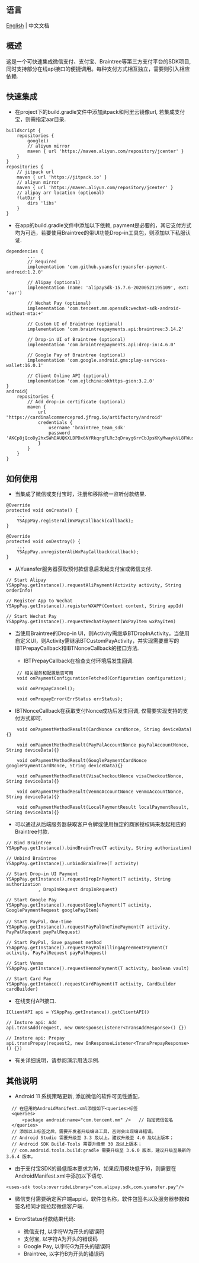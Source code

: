 ## 语言
[English](README.md) | 中文文档

## 概述
这是一个可快速集成微信支付、支付宝、Braintree等第三方支付平台的SDK项目, 同时支持部分在线api接口的便捷调用。每种支付方式相互独立，需要则引入相应依赖.

## 快速集成
* 在project下的build.gradle文件中添加jitpack和阿里云镜像url, 若集成支付宝，则需指定aar目录.
````
buildscript {
    repositories {
        google()
        // aliyun mirror
        maven { url 'https://maven.aliyun.com/repository/jcenter' }
    }
}
repositories {
    // jitpack url
    maven { url 'https://jitpack.io' }
    // aliyun mirror
    maven { url 'https://maven.aliyun.com/repository/jcenter' }
    // alipay arr location (optional)
    flatDir {
        dirs 'libs'
    }
}
````
* 在app的build.gradle文件中添加以下依赖, payment是必要的，其它支付方式均为可选，若要使用Braintree的带UI功能Drop-in工具包，则添加以下私服认证.
````
dependencies {
        ... 
        // Required
        implementation 'com.github.yuansfer:yuansfer-payment-android:1.2.0'

        // Alipay (optional)
        implementation (name: 'alipaySdk-15.7.6-20200521195109', ext: 'aar')

        // Wechat Pay (optional)
        implementation 'com.tencent.mm.opensdk:wechat-sdk-android-without-mta:+'

        // Custom UI of Braintree (optional)
        implementation 'com.braintreepayments.api:braintree:3.14.2'

        // Drop-in UI of Braintree (optional)
        implementation 'com.braintreepayments.api:drop-in:4.6.0'

        // Google Pay of Braintree (optional)
        implementation 'com.google.android.gms:play-services-wallet:16.0.1'

        // Client Online API (optional)
        implementation 'com.ejlchina:okhttps-gson:3.2.0'
}
android{
    repositories {
        // Add drop-in certificate (optional)
        maven {
            url "https://cardinalcommerceprod.jfrog.io/artifactory/android"
            credentials {
                username 'braintree_team_sdk'
                password 'AKCp8jQcoDy2hxSWhDAUQKXLDPDx6NYRkqrgFLRc3qDrayg6rrCbJpsKKyMwaykVL8FWusJpp'
            }
        }
    }
}
````
## 如何使用
* 当集成了微信或支付宝时，注册和移除统一监听付款结果.
````
@Override
protected void onCreate() {
    ...
    YSAppPay.registerAliWxPayCallback(callback);
}

@Override
protected void onDestroy() {
    ...
    YSAppPay.unregisterAliWxPayCallback(callback);
}
````
* 从Yuansfer服务器获取预付款信息后发起支付宝或微信支付.
````
// Start Alipay
YSAppPay.getInstance().requestAliPayment(Activity activity, String orderInfo)

// Register App to Wechat
YSAppPay.getInstance().registerWXAPP(Context context, String appId)

// Start Wechat Pay
YSAppPay.getInstance().requestWechatPayment(WxPayItem wxPayItem)
````

* 当使用Braintree的Drop-in UI，则Activity需继承BTDropInActivity，当使用自定义UI，则Activity需继承BTCustomPayActivity，并实现需要重写的IBTPrepayCallback和IBTNonceCallback的接口方法.
    
  - IBTPrepayCallback在检查支付环境后发生回调.
    
````
    // 相关服务和配置是否可用
    void onPaymentConfigurationFetched(Configuration configuration);

    void onPrepayCancel();

    void onPrepayError(ErrStatus errStatus);
````

  - IBTNonceCallback在获取支付Nonce成功后发生回调, 仅需要实现支持的支付方式即可.
   
````
    void onPaymentMethodResult(CardNonce cardNonce, String deviceData){}

    void onPaymentMethodResult(PayPalAccountNonce payPalAccountNonce, String deviceData){}

    void onPaymentMethodResult(GooglePaymentCardNonce googlePaymentCardNonce, String deviceData){}

    void onPaymentMethodResult(VisaCheckoutNonce visaCheckoutNonce, String deviceData){}

    void onPaymentMethodResult(VenmoAccountNonce venmoAccountNonce, String deviceData){}

    void onPaymentMethodResult(LocalPaymentResult localPaymentResult, String deviceData){}
````

* 可以通过从后端服务器获取客户令牌或使用恒定的商家授权码来发起相应的Braintree付款.
````
// Bind Braintree
YSAppPay.getInstance().bindBrainTree(T activity, String authorization)

// Unbind Braintree
YSAppPay.getInstance().unbindBrainTree(T activity)

// Start Drop-in UI Payment
YSAppPay.getInstance().requestDropInPayment(T activity, String authorization
            , DropInRequest dropInRequest)

// Start Google Pay
YSAppPay.getInstance().requestGooglePayment(T activity, GooglePaymentRequest googlePayItem)

// Start PayPal，One-time
YSAppPay.getInstance().requestPayPalOneTimePayment(T activity, PayPalRequest payPalRequest)

// Start PayPal, Save payment method
YSAppPay.getInstance().requestPayPalBillingAgreementPayment(T activity, PayPalRequest payPalRequest)

// Start Venmo
YSAppPay.getInstance().requestVenmoPayment(T activity, boolean vault)

// Start Card Pay
YSAppPay.getIntance().requestCardPayment(T activity, CardBuilder cardBuilder)

````
* 在线支付API接口.
````
IClientAPI api = YSAppPay.getInstance().getClientAPI()

// Instore api: Add
api.transAdd(request, new OnResponseListener<TransAddResponse>() {})

// Instore api: Prepay
api.transPrepay(request2, new OnResponseListener<TransPrepayResponse>() {})

````
* 有关详细说明，请参阅演示用法示例.

## 其他说明
* Android 11 系统策略更新, 添加微信的软件可见性适配，
````
  // 在应用的AndroidManifest.xml添加如下<queries>标签
  <queries>
      <package android:name="com.tencent.mm" />   // 指定微信包名
  </queries>
  // 添加以上标签之后，需要开发者升级编译工具，否则会出现编译错误。
  // Android Studio 需要升级至 3.3 及以上，建议升级至 4.0 及以上版本；
  // Android SDK Build-Tools 需要升级至 30 及以上版本；
  // com.android.tools.build:gradle 需要升级至 3.6.0 版本，建议升级至最新的 3.6.4 版本。
````

* 由于支付宝SDK的最低版本要求为16，如果应用模块低于16，则需要在AndroidManifest.xml中添加以下语句.

````
<uses-sdk tools:overrideLibrary="com.alipay.sdk,com.yuansfer.pay"/>
````
* 微信支付需要确定客户端appid，软件包名称，软件包签名以及服务器参数和签名相同才能拉起微信客户端.

* ErrorStatus付款结果代码:
  - 微信支付, 以字符W为开头的错误码
  - 支付宝, 以字符A为开头的错误码
  - Google Pay, 以字符G为开头的错误码
  - Braintree, 以字符B为开头的错误码
  
